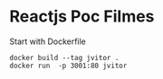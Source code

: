 # Reactjs Poc Filmes


Start with Dockerfile

    docker build --tag jvitor .
    docker run  -p 3001:80 jvitor